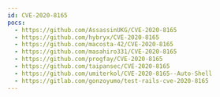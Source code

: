```yaml
---
id: CVE-2020-8165
pocs:
  - https://github.com/AssassinUKG/CVE-2020-8165
  - https://github.com/hybryx/CVE-2020-8165
  - https://github.com/macosta-42/CVE-2020-8165
  - https://github.com/masahiro331/CVE-2020-8165
  - https://github.com/progfay/CVE-2020-8165
  - https://github.com/taipansec/CVE-2020-8165
  - https://github.com/umiterkol/CVE-2020-8165--Auto-Shell
  - https://gitlab.com/gonzoyumo/test-rails-cve-2020-8165
---
```

